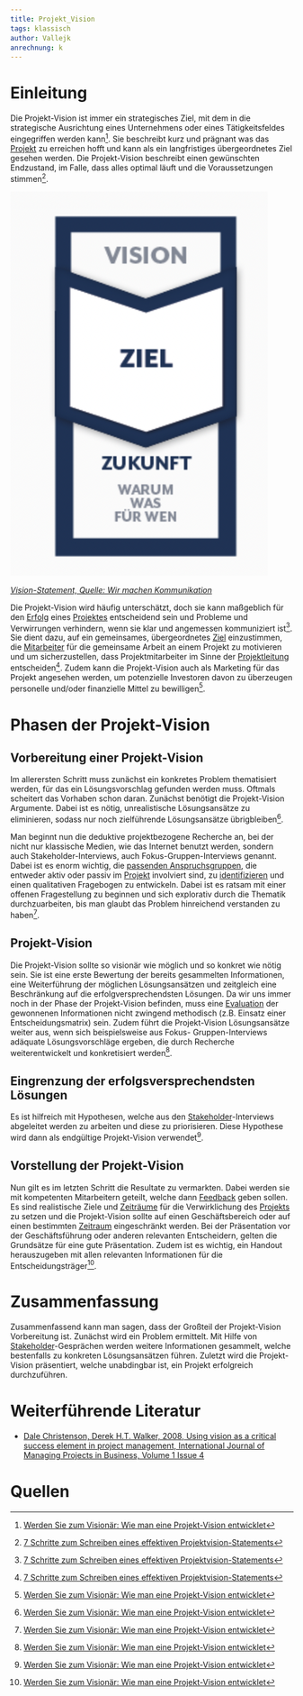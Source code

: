 ```yaml
---
title: Projekt_Vision
tags: klassisch
author: Vallejk
anrechnung: k
---
```


# Einleitung

Die Projekt-Vision ist immer ein strategisches Ziel, mit dem in die strategische Ausrichtung eines Unternehmens oder eines Tätigkeitsfeldes eingegriffen 
werden kann[^1]. Sie beschreibt kurz und prägnant was das [Projekt](Projekt.md) zu erreichen hofft und kann als ein langfristiges übergeordnetes Ziel 
gesehen werden. Die Projekt-Vision beschreibt einen gewünschten Endzustand, im Falle, dass alles optimal läuft und die Voraussetzungen stimmen[^2].

![Beispielabbildung](Projekt_Vision/Projektvision.png)

[*Vision-Statement, Quelle: Wir machen Kommunikation*](https://assets.website-files.com/59b76f662cead100013dfc05/5dbab9af03da768b74e06887_Grafik_Vision_Mission_neu.png)

Die Projekt-Vision wird häufig unterschätzt, doch sie kann maßgeblich für den [Erfolg](Erfolgsmessung.md) eines [Projektes](Projekt.md) entscheidend 
sein und Probleme und Verwirrungen verhindern, wenn sie klar und angemessen kommuniziert ist[^2]. 
Sie dient dazu, auf ein gemeinsames, übergeordnetes [Ziel](Zielbeziehungen.md) einzustimmen, die [Mitarbeiter](Projektmitarbeiter.md) für die gemeinsame 
Arbeit an einem Projekt zu motivieren und um sicherzustellen, dass Projektmitarbeiter im Sinne der [Projektleitung](Projektleiter.md) entscheiden[^2].
Zudem kann die Projekt-Vision auch als Marketing für das Projekt angesehen werden, um potenzielle Investoren davon zu überzeugen personelle und/oder 
finanzielle Mittel zu bewilligen[^1]. 

# Phasen der Projekt-Vision

## Vorbereitung einer Projekt-Vision

Im allerersten Schritt muss zunächst ein konkretes Problem thematisiert werden, für das ein 
Lösungsvorschlag gefunden werden muss. Oftmals scheitert das 
Vorhaben schon daran. Zunächst benötigt die Projekt-Vision Argumente. Dabei ist es nötig, unrealistische
Lösungsansätze zu eliminieren, sodass nur noch zielführende Lösungsansätze übrigbleiben[^1]. 

Man beginnt nun die deduktive projektbezogene Recherche an, bei der nicht nur klassische Medien, wie das 
Internet benutzt werden, sondern auch 
Stakeholder-Interviews, auch Fokus-Gruppen-Interviews genannt.
Dabei ist es enorm wichtig, die [passenden Anspruchsgruppen](Stakeholder_Register.md), die entweder aktiv 
oder passiv im [Projekt](Projekt.md) 
involviert sind, zu [identifizieren](Stakeholderanalyse.md) und einen qualitativen Fragebogen zu
entwickeln.
Dabei ist es ratsam mit einer offenen Fragestellung zu beginnen und sich explorativ durch die Thematik 
durchzuarbeiten, bis man glaubt das Problem hinreichend verstanden zu haben[^1].

## Projekt-Vision

Die Projekt-Vision sollte so visionär wie möglich und so konkret wie nötig sein. Sie ist eine erste 
Bewertung der bereits gesammelten Informationen, 
eine Weiterführung der möglichen Lösungsansätzen und zeitgleich eine Beschränkung auf die 
erfolgversprechendsten Lösungen. 
Da wir uns immer noch in der Phase der Projekt-Vision befinden, muss eine [Evaluation](Evaluation.md) der 
gewonnenen Informationen nicht zwingend 
methodisch (z.B. Einsatz einer Entscheidungsmatrix) sein. Zudem führt die Projekt-Vision Lösungsansätze 
weiter aus, wenn sich beispielsweise aus Fokus-
Gruppen-Interviews adäquate Lösungsvorschläge ergeben, die durch Recherche weiterentwickelt und 
konkretisiert werden[^1]. 

## Eingrenzung der erfolgsversprechendsten Lösungen

Es ist hilfreich mit Hypothesen, welche aus den [Stakeholder](Stakeholder_Register.md)-Interviews 
abgeleitet werden zu arbeiten und diese zu priorisieren. 
Diese Hypothese wird dann als endgültige Projekt-Vision verwendet[^1].

## Vorstellung der Projekt-Vision

Nun gilt es im letzten Schritt die Resultate zu vermarkten. Dabei werden sie mit kompetenten Mitarbeitern geteilt, welche dann [Feedback](Feedback_Methoden.md) geben sollen. Es sind realistische Ziele und [Zeiträume](Zeitplanung.md) für die Verwirklichung des [Projekts](Projekt.md) zu 
setzen und die Projekt-Vision sollte auf einen Geschäftsbereich oder auf einen bestimmten [Zeitraum](Zeitplanung.md) eingeschränkt werden.
Bei der Präsentation vor der Geschäftsführung oder anderen relevanten Entscheidern, gelten die Grundsätze 
für eine gute Präsentation. Zudem ist es wichtig, ein Handout herauszugeben mit allen relevanten 
Informationen für die Entscheidungsträger[^1].

# Zusammenfassung

Zusammenfassend kann man sagen, dass der Großteil der Projekt-Vision Vorbereitung ist.
Zunächst wird ein Problem ermittelt. Mit Hilfe von [Stakeholder](Stakeholder_Register.md)-Gesprächen 
werden weitere Informationen gesammelt, welche bestenfalls zu konkreten Lösungsansätzen führen. Zuletzt 
wird die Projekt-Vision präsentiert, welche unabdingbar ist, ein Projekt erfolgreich durchzuführen.

# Weiterführende Literatur

* [Dale Christenson, Derek H.T. Walker, 2008, Using vision as a critical success element in project management, International Journal of Managing Projects in Business, Volume 1 Issue 4](https://www.emerald.com/insight/content/doi/10.1108/17538370810906291/full/html?casa_token=E_uiN0GA_OwAAAAA:ZKu-OzSQ_klpzC6hn2LimyB_Fk9pygs4Qc2cS3n8nUIlykGkn_yf37sPDyilv7eLjsb7E1EfH-jhLbc74ApzqvhaV_LIqG3a9GetZi9T_niSnwrcbXs)

# Quellen

[^1]: [Werden Sie zum Visionär: Wie man eine Projekt-Vision entwicklet](https://www.coliquio-insights.de/wie-sie-eine-projekt-vision-entwickeln/)
[^2]: [7 Schritte zum Schreiben eines effektiven Projektvision-Statements](https://teamhood.com/de/produktivitat/7-schritte-projektvision-statement/)
